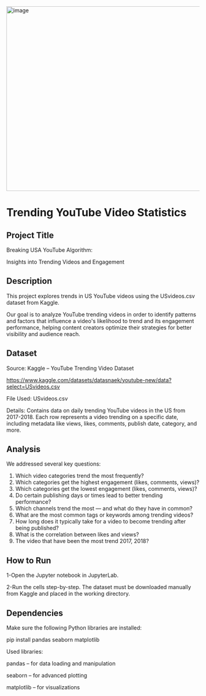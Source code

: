 <img width="773" height="481" alt="image" src="https://github.com/user-attachments/assets/486c25bf-9f45-477c-bc52-329b80340c05" />

# Trending YouTube Video Statistics 

## Project Title 

Breaking USA YouTube Algorithm:

Insights into Trending Videos and Engagement

## Description

This project explores trends in US YouTube videos using the USvideos.csv dataset from Kaggle.

Our goal is to analyze YouTube trending videos in order to identify patterns and factors that influence a video's likelihood to trend and its engagement performance, helping content creators optimize their strategies for better visibility and audience reach.

## Dataset

Source: Kaggle – YouTube Trending Video Dataset

https://www.kaggle.com/datasets/datasnaek/youtube-new/data?select=USvideos.csv

File Used: USvideos.csv

Details: Contains data on daily trending YouTube videos in the US from 2017-2018. Each row represents a video trending on a specific date, including metadata like views, likes, comments, publish date, category, and more.

## Analysis
We addressed several key questions:
1.	Which video categories trend the most frequently?
2.	Which categories get the highest engagement (likes, comments, views)?
3.	Which categories get the lowest engagement (likes, comments, views)?
4.	Do certain publishing days or times lead to better trending performance?
5.	Which channels trend the most — and what do they have in common?
6.	What are the most common tags or keywords among trending videos?
7.	How long does it typically take for a video to become trending after being published?
8.	What is the correlation between likes and views?
9.	The video that have been the most trend 2017, 2018?
## How to Run

1-Open the Jupyter notebook in JupyterLab.

2-Run the cells step-by-step. The dataset must be downloaded manually
from Kaggle and placed in the working directory.

## Dependencies

Make sure the following Python libraries are installed:

pip install pandas seaborn matplotlib

Used libraries:

pandas – for data loading and manipulation

seaborn – for advanced plotting

matplotlib – for visualizations

